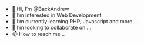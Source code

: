 - 👋 Hi, I’m @BackAndrew
- 👀 I’m interested in Web Development
- 🌱 I’m currently learning PHP, Javascript and more ...
- 💞️ I’m looking to collaborate on ...
- 📫 How to reach me ..
